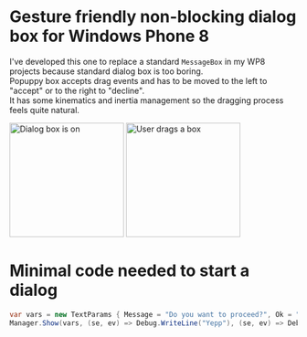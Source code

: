 Gesture friendly non-blocking dialog box for Windows Phone 8
==========

I've developed this one to replace a standard `MessageBox` in my WP8 projects because standard dialog box is too boring.  
Popuppy box accepts drag events and has to be moved to the left to "accept" or to the right to "decline".  
It has some kinematics and inertia management so the dragging process feels quite natural.

<img src="https://raw.github.com/tone00001/PopuppyWP8/master/wp_ss_20131218_0001.png" alt="Dialog box is on" style="width: 200px;"/>
<img src="https://raw.github.com/tone00001/PopuppyWP8/master/wp_ss_20131218_0003.png" alt="User drags a box" style="width: 200px;"/>

Minimal code needed to start a dialog
==========

`````c#
var vars = new TextParams { Message = "Do you want to proceed?", Ok = "Yepp", Cancel = "Nope" };
Manager.Show(vars, (se, ev) => Debug.WriteLine("Yepp"), (se, ev) => Debug.WriteLine("Nope"));
`````
